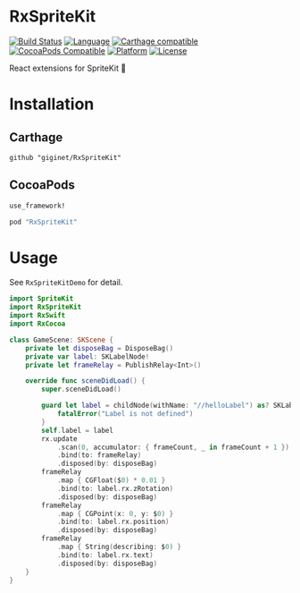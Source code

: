 # RxSpriteKit

[![Build Status](https://travis-ci.org/giginet/RxSpriteKit.svg?branch=master)](https://travis-ci.org/giginet/RxSpriteKit)
[![Language](https://img.shields.io/badge/language-Swift%204.0.2-orange.svg)](https://swift.org)
[![Carthage compatible](https://img.shields.io/badge/Carthage-compatible-4BC51D.svg?style=flat)](https://github.com/Carthage/Carthage)
[![CocoaPods Compatible](https://img.shields.io/cocoapods/v/RxSpriteKit.svg)](http://cocoadocs.org/docsets/RxSpriteKit)
[![Platform](https://img.shields.io/cocoapods/p/RxSpriteKit.svg?style=flat)](http://cocoadocs.org/docsets/RxSpriteKit)
[![License](https://cocoapod-badges.herokuapp.com/l/RxSpriteKit/badge.svg)](https://github.com/cookpad/RxSpriteKit/blob/master/LICENSE)

React extensions for SpriteKit :space_invader:

# Installation

## Carthage

```
github "giginet/RxSpriteKit"
```

## CocoaPods

```ruby
use_framework!

pod "RxSpriteKit"
```

# Usage

See `RxSpriteKitDemo` for detail.

```swift
import SpriteKit
import RxSpriteKit
import RxSwift
import RxCocoa

class GameScene: SKScene {
    private let disposeBag = DisposeBag()
    private var label: SKLabelNode!
    private let frameRelay = PublishRelay<Int>()

    override func sceneDidLoad() {
        super.sceneDidLoad()

        guard let label = childNode(withName: "//helloLabel") as? SKLabelNode else {
            fatalError("Label is not defined")
        }
        self.label = label
        rx.update
            .scan(0, accumulator: { frameCount, _ in frameCount + 1 })
            .bind(to: frameRelay)
            .disposed(by: disposeBag)
        frameRelay
            .map { CGFloat($0) * 0.01 }
            .bind(to: label.rx.zRotation)
            .disposed(by: disposeBag)
        frameRelay
            .map { CGPoint(x: 0, y: $0) }
            .bind(to: label.rx.position)
            .disposed(by: disposeBag)
        frameRelay
            .map { String(describing: $0) }
            .bind(to: label.rx.text)
            .disposed(by: disposeBag)
    }
}
```
